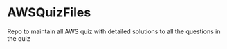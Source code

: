 # AWSQuizFiles

Repo to maintain all AWS quiz with detailed solutions to all the questions in the quiz

